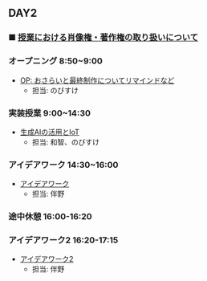 ## DAY2

### ■ [授業における肖像権・著作権の取り扱いについて](https://protoout.notion.site/acde308ffe03498fad30a271b4a7b128?pvs=4)


### オープニング 8:50~9:00

- [OP: おさらいと最終制作についてリマインドなど](https://www.canva.com/design/DAGE2FVe71k/x-lAIVGHJQAkVlqjj8DKbg/edit)
    - 担当: のびすけ

### 実装授業 9:00~14:30

- [生成AIの活用とIoT](./dev_lesson/)
    - 担当: 和智、のびすけ

### アイデアワーク 14:30~16:00

- [アイデアワーク](./ideation.md)
    - 担当: 伴野

### 途中休憩 16:00-16:20

### アイデアワーク2 16:20-17:15
- [アイデアワーク2](./ideation.md#%E3%82%A2%E3%82%A4%E3%83%87%E3%82%A2%E3%83%AF%E3%83%BC%E3%82%AF2%E9%80%94%E4%B8%AD%E4%BC%91%E6%86%A9%E5%BE%8C)
    - 担当: 伴野

